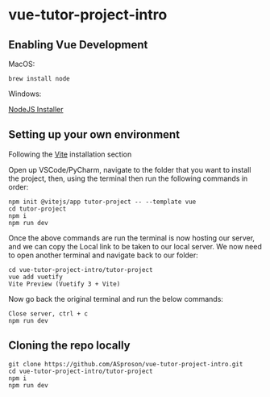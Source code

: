# vue-tutor-project-intro

## Enabling Vue Development

MacOS:

`brew install node`

Windows:

[NodeJS Installer](https://nodejs.org/en/download/)

## Setting up your own environment

Following the [Vite](https://next.vuetifyjs.com/en/getting-started/installation/) installation section

Open up VSCode/PyCharm, navigate to the folder that you want to install the project, then, using the terminal then run the following commands in order:

```
npm init @vitejs/app tutor-project -- --template vue
cd tutor-project
npm i
npm run dev
```

Once the above commands are run the terminal is now hosting our server, and we can copy the Local link to be taken to our local server. We now need to open another terminal and navigate back to our folder:

```
cd vue-tutor-project-intro/tutor-project
vue add vuetify
Vite Preview (Vuetify 3 + Vite)
```

Now go back the original terminal and run the below commands:

```
Close server, ctrl + c
npm run dev
```

## Cloning the repo locally

```
git clone https://github.com/ASproson/vue-tutor-project-intro.git
cd vue-tutor-project-intro/tutor-project
npm i
npm run dev
```
